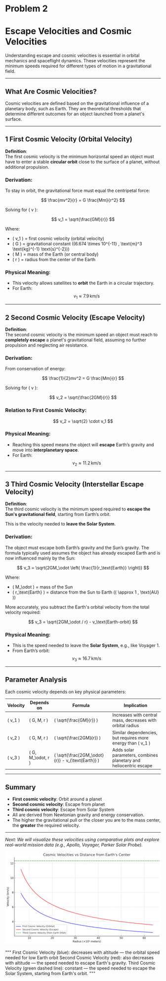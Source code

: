 # Problem 2
# Escape Velocities and Cosmic Velocities

Understanding escape and cosmic velocities is essential in orbital mechanics and spaceflight dynamics. These velocities represent the minimum speeds required for different types of motion in a gravitational field.

---

##  What Are Cosmic Velocities?

Cosmic velocities are defined based on the gravitational influence of a planetary body, such as Earth. They are theoretical thresholds that determine different outcomes for an object launched from a planet's surface.

---

## 1️ First Cosmic Velocity (Orbital Velocity)

**Definition**:  
The first cosmic velocity is the minimum horizontal speed an object must have to enter a stable **circular orbit** close to the surface of a planet, without additional propulsion.

### Derivation:

To stay in orbit, the gravitational force must equal the centripetal force:

$$
\frac{mv^2}{r} = G \frac{Mm}{r^2}
$$

Solving for \( v \):

$$
v_1 = \sqrt{\frac{GM}{r}}
$$

Where:

- \( v_1 \) = first cosmic velocity (orbital velocity)
- \( G \) = gravitational constant (\(6.674 \times 10^{-11} \, \text{m}^3 \text{kg}^{-1} \text{s}^{-2}\))
- \( M \) = mass of the Earth (or central body)
- \( r \) = radius from the center of the Earth

### Physical Meaning:

- This velocity allows satellites to **orbit** the Earth in a circular trajectory.
- For Earth:  
  $$ v_1 \approx 7.9 \, \text{km/s} $$

---

## 2️ Second Cosmic Velocity (Escape Velocity)

**Definition**:  
The second cosmic velocity is the minimum speed an object must reach to **completely escape** a planet's gravitational field, assuming no further propulsion and neglecting air resistance.

### Derivation:

From conservation of energy:

$$
\frac{1}{2}mv^2 = G \frac{Mm}{r}
$$

Solving for \( v \):

$$
v_2 = \sqrt{\frac{2GM}{r}}
$$

### Relation to First Cosmic Velocity:

$$
v_2 = \sqrt{2} \cdot v_1
$$

### Physical Meaning:

- Reaching this speed means the object will **escape** Earth’s gravity and move into **interplanetary space**.
- For Earth:  
  $$ v_2 \approx 11.2 \, \text{km/s} $$

---

## 3️ Third Cosmic Velocity (Interstellar Escape Velocity)

**Definition**:  
The third cosmic velocity is the minimum speed required to **escape the Sun's gravitational field**, starting from Earth’s orbit.

This is the velocity needed to **leave the Solar System**.

### Derivation:

The object must escape both Earth’s gravity and the Sun’s gravity. The formula typically used assumes the object has already escaped Earth and is now influenced mainly by the Sun:

$$
v_3 = \sqrt{2GM_\odot \left( \frac{1}{r_\text{Earth}} \right)}
$$

Where:

- \( M_\odot \) = mass of the Sun
- \( r_\text{Earth} \) = distance from the Sun to Earth (\( \approx 1 \, \text{AU} \))

More accurately, you subtract the Earth's orbital velocity from the total velocity required:

$$
v_3 = \sqrt{2GM_\odot / r} - v_\text{Earth-orbit}
$$

### Physical Meaning:

- This is the speed needed to leave the **Solar System**, e.g., like Voyager 1.
- From Earth’s orbit:  
  $$ v_3 \approx 16.7 \, \text{km/s} $$

---

##  Parameter Analysis

Each cosmic velocity depends on key physical parameters:

| Velocity | Depends on | Formula | Implication |
|----------|------------|---------|-------------|
| \( v_1 \) | \( G, M, r \) | \( \sqrt{\frac{GM}{r}} \) | Increases with central mass, decreases with orbital radius |
| \( v_2 \) | \( G, M, r \) | \( \sqrt{\frac{2GM}{r}} \) | Similar dependencies, but requires more energy than \( v_1 \) |
| \( v_3 \) | \( G, M_\odot, r \) | \( \sqrt{\frac{2GM_\odot}{r}} - v_{\text{Earth}} \) | Adds solar parameters, combines planetary and heliocentric escape |

---

##  Summary

- **First cosmic velocity**: Orbit around a planet  
- **Second cosmic velocity**: Escape from planet  
- **Third cosmic velocity**: Escape from Solar System  
- All are derived from Newtonian gravity and energy conservation.
- The higher the gravitational pull or the closer you are to the mass center, the **greater** the required velocity.

---

*Next: We will visualize these velocities using comparative plots and explore real-world mission data (e.g., Apollo, Voyager, Parker Solar Probe).*

![alt text](image-5.png)

"""
First Cosmic Velocity (blue): decreases with altitude — the orbital speed needed for low Earth orbit
Second Cosmic Velocity (red): also decreases with altitude — the speed needed to escape Earth's gravity.
Third Cosmic Velocity (green dashed line): constant — the speed needed to escape the Solar System, starting from Earth's orbit.
"""